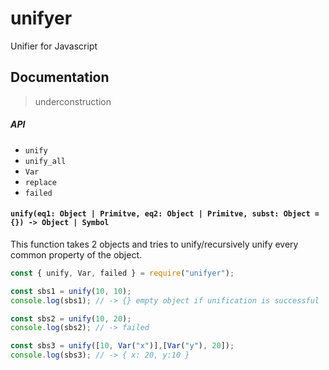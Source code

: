 # unifyer
Unifier for Javascript

## Documentation
> underconstruction

##### API
* `unify`
* `unify_all`
* `Var`
* `replace`
* `failed`


#### `unify(eq1: Object | Primitve, eq2: Object | Primitve, subst: Object = {}) -> Object | Symbol`
This function takes 2 objects and tries to unify/recursively unify every common property of the object.

```javascript
const { unify, Var, failed } = require("unifyer");

const sbs1 = unify(10, 10);
console.log(sbs1); // -> {} empty object if unification is successful

const sbs2 = unify(10, 20);
console.log(sbs2); // -> failed 

const sbs3 = unify([10, Var("x")],[Var("y"), 20]);
console.log(sbs3); // -> { x: 20, y:10 } 
```
